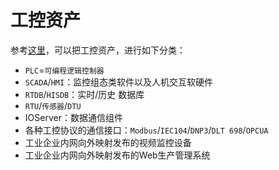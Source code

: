 # 工控资产

参考[这里](https://zhifeng.io/about)，可以把工控资产，进行如下分类：

* `PLC`=`可编程逻辑控制器`
* `SCADA`/`HMI`：监控组态类软件以及人机交互软硬件
* `RTDB`/`HISDB`：实时/历史 数据库
* `RTU`/`传感器`/`DTU`
* IOServer：数据通信组件
* 各种工控协议的通信接口：`Modbus`/`IEC104`/`DNP3`/`DLT 698`/`OPCUA`
* 工业企业内网向外映射发布的视频监控设备
* 工业企业内网向外映射发布的Web生产管理系统
